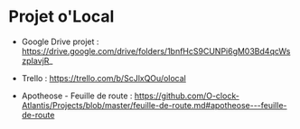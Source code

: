 # Projet o'Local

- Google Drive projet : https://drive.google.com/drive/folders/1bnfHcS9CUNPi6gM03Bd4qcWszpIavjR_

- Trello : https://trello.com/b/ScJlxQOu/olocal

- Apotheose - Feuille de route : https://github.com/O-clock-Atlantis/Projects/blob/master/feuille-de-route.md#apotheose---feuille-de-route
